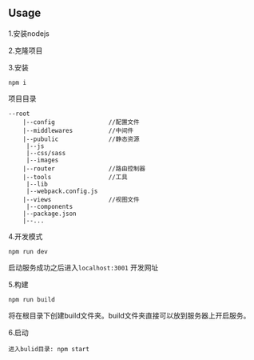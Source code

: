 

## Usage
1.安装nodejs

2.克隆项目

3.安装

	npm i

项目目录

    --root
		|--config				//配置文件
		|--middlewares			//中间件
		|--pubulic				//静态资源
		 |--js
		 |--css/sass
		 |--images
		|--router				//路由控制器
		|--tools				//工具
		 |--lib
		 |--webpack.config.js
		|--views				//视图文件
		 |--components
		|--package.json
		|--...


4.开发模式

	npm run dev

启动服务成功之后进入`localhost:3001` 开发网址

5.构建

	npm run build

    
将在根目录下创建build文件夹。build文件夹直接可以放到服务器上开启服务。

6.启动

	进入bulid目录: npm start